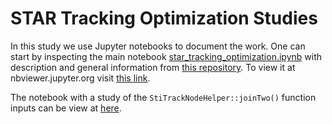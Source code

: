 # STAR Tracking Optimization Studies

In this study we use Jupyter notebooks to document the work. One can start by
inspecting the main notebook [star_tracking_optimization.ipynb][loc_link] with
description and general information from [this repository][rep_link]. To view
it at nbviewer.jupyter.org visit [this link][nbv_link].

[loc_link]: ./star_tracking_optimization.ipynb
[rep_link]: https://github.com/plexoos/my-tests/
[nbv_link]: http://nbviewer.jupyter.org/github/plexoos/my-tests/blob/master/sti-profiling/star_tracking_optimization.ipynb


The notebook with a study of the `StiTrackNodeHelper::joinTwo()` function
inputs can be view at [here][jointwo_link].

[jointwo_link]: http://nbviewer.jupyter.org/github/plexoos/my-tests/blob/master/sti-profiling/sti_joinTwo_inputs.ipynb
